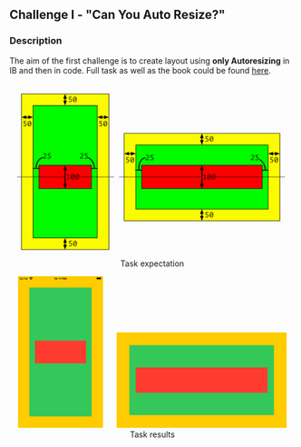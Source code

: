 ## Challenge I - "Can You Auto Resize?"
### Description

The aim of the first challenge is to create layout using **only Autoresizing** in IB and then in code. Full task as well as the book could be found [here](https://useyourloaf.com/autolayout/).

<p align="center">
  <img width="500" src="Media/Task.png">
  <span style="display: block; text-align: center;">Task expectation</span>
</p>

<p align="center">
  <img width="150" style="padding-right: 20px;" src="Media/Result_1.png">
  <img width="300" src="Media/Result_2.png">
  <span style="display: block; text-align: center;">Task results</span>
</p>




